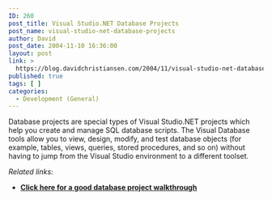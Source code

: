 ```yaml
---
ID: 260
post_title: Visual Studio.NET Database Projects
post_name: visual-studio-net-database-projects
author: David
post_date: 2004-11-10 16:36:00
layout: post
link: >
  https://blog.davidchristiansen.com/2004/11/visual-studio-net-database-projects/
published: true
tags: [ ]
categories:
  - Development (General)
---
```

<p>Database projects are special types of Visual Studio.NET projects which help you create and manage SQL database scripts. The Visual Database tools allow you to view, design, modify, and test database objects (for example, tables, views, queries, stored procedures, and so on) without having to jump from the Visual Studio environment to a different toolset.</p>
<p><em>Related links:</em></p>
<ul>
<li><strong><a href="http://www.awprofessional.com/articles/article.asp?p=31764">Click here for a good database project walkthrough</a></strong></li></ul>